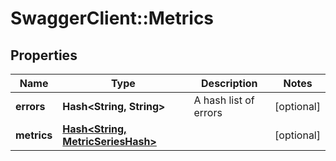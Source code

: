 # SwaggerClient::Metrics

## Properties
Name | Type | Description | Notes
------------ | ------------- | ------------- | -------------
**errors** | **Hash&lt;String, String&gt;** | A hash list of errors | [optional] 
**metrics** | [**Hash&lt;String, MetricSeriesHash&gt;**](MetricSeriesHash.md) |  | [optional] 


